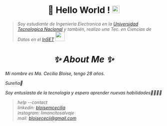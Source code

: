 <h1 align="center">👋 Hello World !  <img src="https://github.com/TheDudeThatCode/TheDudeThatCode/blob/master/Assets/Earth.gif" width="24px"></h1>

><p><em>Soy estudiante de Ingenieria Electronica en la <a href="https://www.fra.utn.edu.ar/">Universidad Tecnologica Nacional</a> y también, realizo una Tec. en Ciencias de Datos en el <a href="http://inset.edu.ar/">InSET</a> <img src="https://media.giphy.com/media/fYSnHlufseco8Fh93Z/giphy.gif" width="30">

<h1 align="center">✨ About Me ✨</h1>
  <p>Mi nombre es Ma. Cecilia Bloise, tengo 28 años.</p>
  <p>Sureña🐧</p>

  <p>Soy entusiasta de la tecnología y espero aprender nuevas habilidades🙌🏿💃🏿</p>
  
> help --contact
> <br>linkedin: <a href="https://www.linkedin.com/in/bloisemcecilia/">bloisemcecilia</a>
> <br>instagram: limoncitosalvaje
> <br>mail: bloisececii@gmail.com

  
<!--
**CeciiBloise/CeciiBloise** is a ✨ _special_ ✨ repository because its `README.md` (this file) appears on your GitHub profile.

Here are some ideas to get you started:

- 🔭 I’m currently working on ...
- 🌱 I’m currently learning ...
- 👯 I’m looking to collaborate on ...
- 🤔 I’m looking for help with ...
- 💬 Ask me about ...
- 📫 How to reach me: ...
- 😄 Pronouns: ...
- ⚡ Fun fact: ...
-->
